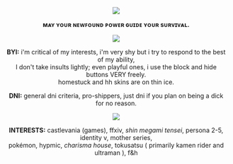   <p align="center">
   <img src="https://64.media.tumblr.com/1d7a7755ec20570e48fa42aee60fee64/ec44294ed271245d-f4/s540x810/56ca3dbd8d029fe7ee579703ee5349075c2ebf3b.gif" />
</p>
   <p align="center"> <b> ᴍᴀʏ ʏᴏᴜʀ ɴᴇᴡꜰᴏᴜɴᴅ ᴘᴏᴡᴇʀ ɢᴜɪᴅᴇ ʏᴏᴜʀ sᴜʀᴠɪᴠᴀʟ. </b>
</p>
  <p align="center">
  <img src="https://64.media.tumblr.com/f97b54b8cab2b580aa400978fffb9227/ec44294ed271245d-0d/s400x600/fcf87aa8c1a4fd476251f9c76bfb969f06438a10.pnj" />
</p>

</p>
   <p align="center"><b>BYI:</b> i'm critical of my interests, i'm very shy but i try to respond to the best of my ability, <br>I don't take insults lightly; even playful ones, i use the block and hide buttons VERY freely.<br>homestuck and hh skins are on thin ice.
</p>
   <p align="center"><b>DNI:</b> general dni criteria, pro-shippers, just dni if you plan on being a dick for no reason.
</p>
<p align="center">
  <img src="https://64.media.tumblr.com/f97b54b8cab2b580aa400978fffb9227/ec44294ed271245d-0d/s400x600/fcf87aa8c1a4fd476251f9c76bfb969f06438a10.pnj" />
</p>
     <p align="center"><b>INTERESTS:</b> castlevania (games), ffxiv, <i>shin megami tensei</i>, persona 2-5, identity v, mother series, <br>pokémon, hypmic, <i>charisma house</i>, tokusatsu ( primarily kamen rider and ultraman ), f&h
</p>

